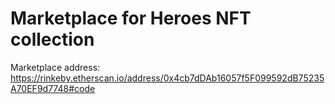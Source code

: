 # Marketplace for Heroes NFT collection

Marketplace address: https://rinkeby.etherscan.io/address/0x4cb7dDAb16057f5F099592dB75235A70EF9d7748#code